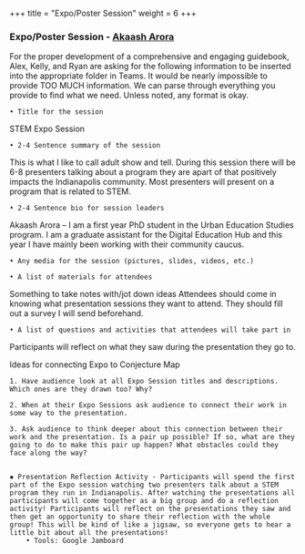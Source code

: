 +++
title = "Expo/Poster Session"
weight = 6
+++

### Expo/Poster Session - [Akaash Arora](https://dehsi2022.netlify.app/background/meettheteam/#akaash-arora)

For the proper development of a comprehensive and engaging guidebook, Alex, Kelly, and Ryan are asking for the following information to be inserted into the appropriate folder in Teams.  It would be nearly impossible to provide TOO MUCH information. We can parse through everything you provide to find what we need. 
Unless noted, any format is okay. 

    • Title for the session

STEM Expo Session

    • 2-4 Sentence summary of the session

This is what I like to call adult show and tell. During this session there will be 6-8 presenters talking about a program they are apart of that positively impacts the Indianapolis community. Most presenters will present on a program that is related to STEM.

    • 2-4 Sentence bio for session leaders

Akaash Arora – I am a first year PhD student in the Urban Education Studies program. I am a graduate assistant for the Digital Education Hub and this year I have mainly been working with their community caucus. 

    • Any media for the session (pictures, slides, videos, etc.) 

    • A list of materials for attendees

Something to take notes with/jot down ideas
Attendees should come in knowing what presentation sessions they want to attend. They should fill out a survey I will send beforehand.

    • A list of questions and activities that attendees will take part in
Participants will reflect on what they saw during the presentation they go to.

Ideas for connecting Expo to Conjecture Map

    1. Have audience look at all Expo Session titles and descriptions. Which ones are they drawn too? Why? 

    2. When at their Expo Sessions ask audience to connect their work in some way to the presentation.

    3. Ask audience to think deeper about this connection between their work and the presentation. Is a pair up possible? If so, what are they going to do to make this pair up happen? What obstacles could they face along the way?
	
	
	▪ Presentation Reflection Activity - Participants will spend the first part of the Expo session watching two presenters talk about a STEM program they run in Indianapolis. After watching the presentations all participants will come together as a big group and do a reflection activity! Participants will reflect on the presentations they saw and then get an opportunity to share their reflection with the whole group! This will be kind of like a jigsaw, so everyone gets to hear a little bit about all the presentations!
		• Tools: Google Jamboard